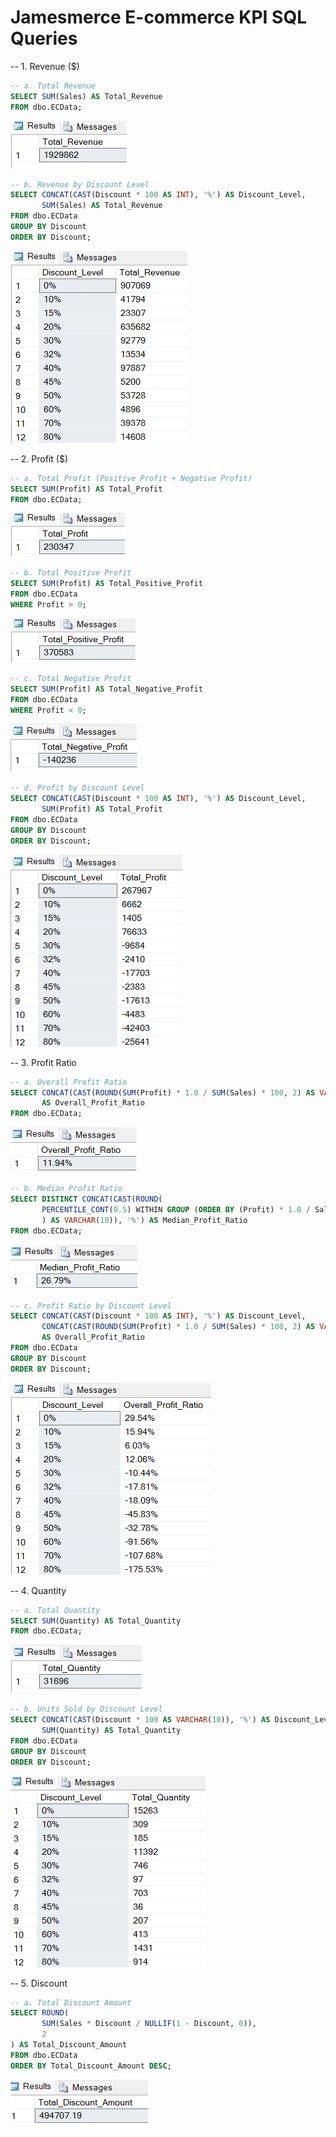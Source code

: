 # Jamesmerce E-commerce KPI SQL Queries


-- 1. Revenue ($)
```sql
-- a. Total Revenue
SELECT SUM(Sales) AS Total_Revenue
FROM dbo.ECData;
``` 
![](https://github.com/jameshoangvu/james_data_portfolio/blob/main/Project_01_Jamesmerce_KPI_Analytics/sql/KPI_result_images/Total_Revenue.png?raw=true)

```sql
-- b. Revenue by Discount Level
SELECT CONCAT(CAST(Discount * 100 AS INT), '%') AS Discount_Level, 
       SUM(Sales) AS Total_Revenue
FROM dbo.ECData
GROUP BY Discount
ORDER BY Discount;
```
![](https://github.com/jameshoangvu/james_data_portfolio/blob/main/Project_01_Jamesmerce_KPI_Analytics/sql/KPI_result_images/Revenue_by_discount_level.png?raw=true)

-- 2. Profit ($)
```sql
-- a. Total Profit (Positive Profit + Negative Profit)
SELECT SUM(Profit) AS Total_Profit
FROM dbo.ECData;
```
![](https://github.com/jameshoangvu/james_data_portfolio/blob/main/Project_01_Jamesmerce_KPI_Analytics/sql/KPI_result_images/Total_profit.png)

```sql
-- b. Total Positive Profit
SELECT SUM(Profit) AS Total_Positive_Profit
FROM dbo.ECData
WHERE Profit > 0;
```
![](https://github.com/jameshoangvu/james_data_portfolio/blob/main/Project_01_Jamesmerce_KPI_Analytics/sql/KPI_result_images/Total_positive_profit.png)

```sql
-- c. Total Negative Profit
SELECT SUM(Profit) AS Total_Negative_Profit
FROM dbo.ECData
WHERE Profit < 0;
```
![](https://github.com/jameshoangvu/james_data_portfolio/blob/main/Project_01_Jamesmerce_KPI_Analytics/sql/KPI_result_images/Total_negative_profit.png)

```sql
-- d. Profit by Discount Level
SELECT CONCAT(CAST(Discount * 100 AS INT), '%') AS Discount_Level,
       SUM(Profit) AS Total_Profit
FROM dbo.ECData
GROUP BY Discount
ORDER BY Discount;
```
![](https://github.com/jameshoangvu/james_data_portfolio/blob/main/Project_01_Jamesmerce_KPI_Analytics/sql/KPI_result_images/Profit_by_discount_level.png)

-- 3. Profit Ratio
```sql
-- a. Overall Profit Ratio
SELECT CONCAT(CAST(ROUND(SUM(Profit) * 1.0 / SUM(Sales) * 100, 2) AS VARCHAR(10)), '%') 
       AS Overall_Profit_Ratio
FROM dbo.ECData;
```
![](https://github.com/jameshoangvu/james_data_portfolio/blob/main/Project_01_Jamesmerce_KPI_Analytics/sql/KPI_result_images/Overall_Profit_Ratio.png)

```sql
-- b. Median Profit Ratio
SELECT DISTINCT CONCAT(CAST(ROUND(
       PERCENTILE_CONT(0.5) WITHIN GROUP (ORDER BY (Profit) * 1.0 / Sales * 100) OVER(), 2
       ) AS VARCHAR(10)), '%') AS Median_Profit_Ratio
FROM dbo.ECData;
```
![](https://github.com/jameshoangvu/james_data_portfolio/blob/main/Project_01_Jamesmerce_KPI_Analytics/sql/KPI_result_images/Median_profit_ratio.png)

```sql
-- c. Profit Ratio by Discount Level
SELECT CONCAT(CAST(Discount * 100 AS INT), '%') AS Discount_Level,
       CONCAT(CAST(ROUND(SUM(Profit) * 1.0 / SUM(Sales) * 100, 2) AS VARCHAR(10)), '%') 
       AS Overall_Profit_Ratio
FROM dbo.ECData
GROUP BY Discount
ORDER BY Discount;
```
![](https://github.com/jameshoangvu/james_data_portfolio/blob/main/Project_01_Jamesmerce_KPI_Analytics/sql/KPI_result_images/Profit_ratio_by_discount_level.png)

-- 4. Quantity
```sql
-- a. Total Quantity
SELECT SUM(Quantity) AS Total_Quantity
FROM dbo.ECData;
```
![](https://github.com/jameshoangvu/james_data_portfolio/blob/main/Project_01_Jamesmerce_KPI_Analytics/sql/KPI_result_images/Total_quantity.png)

```sql
-- b. Units Sold by Discount Level
SELECT CONCAT(CAST(Discount * 100 AS VARCHAR(10)), '%') AS Discount_Level, 
       SUM(Quantity) AS Total_Quantity
FROM dbo.ECData
GROUP BY Discount
ORDER BY Discount;
```
![](https://github.com/jameshoangvu/james_data_portfolio/blob/main/Project_01_Jamesmerce_KPI_Analytics/sql/KPI_result_images/Quantity_by_discount_level.png)

-- 5. Discount
```sql
-- a. Total Discount Amount
SELECT ROUND(
       SUM(Sales * Discount / NULLIF(1 - Discount, 0)), 
       2
) AS Total_Discount_Amount
FROM dbo.ECData
ORDER BY Total_Discount_Amount DESC;
```
![](https://github.com/jameshoangvu/james_data_portfolio/blob/main/Project_01_Jamesmerce_KPI_Analytics/sql/KPI_result_images/Total_Discount.png)
